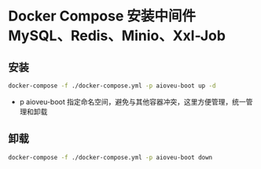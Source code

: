 
#  Docker Compose 安装中间件 MySQL、Redis、Minio、Xxl-Job

## 安装

```bash
docker-compose -f ./docker-compose.yml -p aioveu-boot up -d
```

- p aioveu-boot 指定命名空间，避免与其他容器冲突，这里方便管理，统一管理和卸载

## 卸载
```bash
docker-compose -f ./docker-compose.yml -p aioveu-boot down
```

